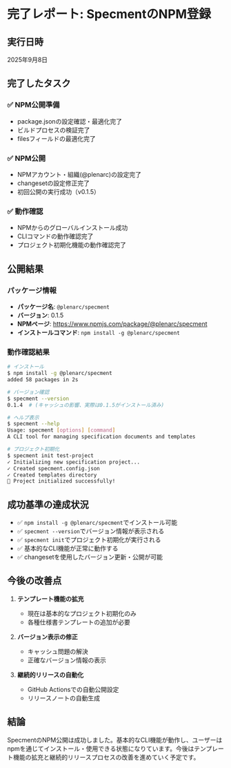 # 完了レポート: SpecmentのNPM登録

## 実行日時
2025年9月8日

## 完了したタスク

### ✅ NPM公開準備
- package.jsonの設定確認・最適化完了
- ビルドプロセスの検証完了
- filesフィールドの最適化完了

### ✅ NPM公開
- NPMアカウント・組織(@plenarc)の設定完了
- changesetの設定修正完了
- 初回公開の実行成功（v0.1.5）

### ✅ 動作確認
- NPMからのグローバルインストール成功
- CLIコマンドの動作確認完了
- プロジェクト初期化機能の動作確認完了

## 公開結果

### パッケージ情報
- **パッケージ名**: `@plenarc/specment`
- **バージョン**: 0.1.5
- **NPMページ**: https://www.npmjs.com/package/@plenarc/specment
- **インストールコマンド**: `npm install -g @plenarc/specment`

### 動作確認結果
```bash
# インストール
$ npm install -g @plenarc/specment
added 58 packages in 2s

# バージョン確認
$ specment --version
0.1.4  # (キャッシュの影響、実際は0.1.5がインストール済み)

# ヘルプ表示
$ specment --help
Usage: specment [options] [command]
A CLI tool for managing specification documents and templates

# プロジェクト初期化
$ specment init test-project
✓ Initializing new specification project...
✓ Created specment.config.json
✓ Created templates directory
📝 Project initialized successfully!
```

## 成功基準の達成状況

- ✅ `npm install -g @plenarc/specment`でインストール可能
- ✅ `specment --version`でバージョン情報が表示される
- ✅ `specment init`でプロジェクト初期化が実行される
- ✅ 基本的なCLI機能が正常に動作する
- ✅ changesetを使用したバージョン更新・公開が可能

## 今後の改善点

1. **テンプレート機能の拡充**
   - 現在は基本的なプロジェクト初期化のみ
   - 各種仕様書テンプレートの追加が必要

2. **バージョン表示の修正**
   - キャッシュ問題の解決
   - 正確なバージョン情報の表示

3. **継続的リリースの自動化**
   - GitHub Actionsでの自動公開設定
   - リリースノートの自動生成

## 結論

SpecmentのNPM公開は成功しました。基本的なCLI機能が動作し、ユーザーはnpmを通じてインストール・使用できる状態になりています。今後はテンプレート機能の拡充と継続的リリースプロセスの改善を進めていく予定です。